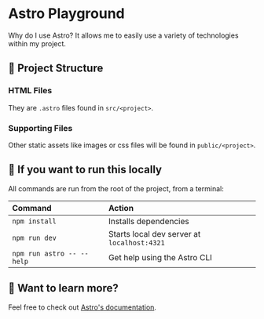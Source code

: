 # Astro Playground

Why do I use Astro?
It allows me to easily use a variety of technologies within my project.

## 🚀 Project Structure

### HTML Files
They are `.astro` files found in `src/<project>`.

### Supporting Files
Other static assets like images or css files will be found in `public/<project>`.

## 🧞 If you want to run this locally

All commands are run from the root of the project, from a terminal:

| Command                   | Action                                           |
| :------------------------ | :----------------------------------------------- |
| `npm install`             | Installs dependencies                            |
| `npm run dev`             | Starts local dev server at `localhost:4321`      |
| `npm run astro -- --help` | Get help using the Astro CLI                     |

## 👀 Want to learn more?

Feel free to check out [Astro's documentation](https://docs.astro.build).
